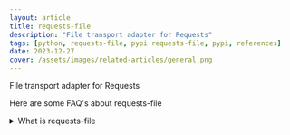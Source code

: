 ```yaml
---
layout: article
title: requests-file
description: "File transport adapter for Requests"
tags: [python, requests-file, pypi requests-file, pypi, references]
date: 2023-12-27
cover: /assets/images/related-articles/general.png
---
```


File transport adapter for Requests

Here are some FAQ's about requests-file
<details>
<summary>What is requests-file</summary>
File transport adapter for Requests
</details>
